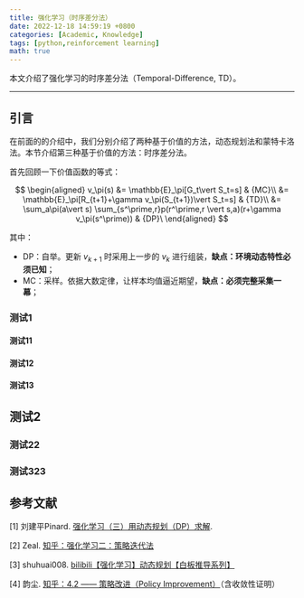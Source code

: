 ```yaml
---
title: 强化学习（时序差分法）
date: 2022-12-18 14:59:19 +0800
categories: [Academic, Knowledge]
tags: [python,reinforcement learning]
math: true
---
```


本文介绍了强化学习的时序差分法（Temporal-Difference, TD）。

<!--more-->

---

## 引言

在前面的的介绍中，我们分别介绍了两种基于价值的方法，动态规划法和蒙特卡洛法。本节介绍第三种基于价值的方法：时序差分法。

首先回顾一下价值函数的等式：

$$
\begin{aligned}
v_\pi(s) &= \mathbb{E}_\pi[G_t\vert S_t=s] & {MC}\\
&= \mathbb{E}_\pi[R_{t+1}+\gamma v_\pi(S_{t+1})\vert S_t=s] & {TD}\\
&= \sum_a\pi(a\vert s) \sum_{s^\prime,r}p(r^\prime,r \vert s,a)(r+\gamma v_\pi(s^\prime)) & {DP}\
\end{aligned}
$$

其中：
- DP：自举。更新 $v_{k+1}$ 时采用上一步的 $v_k$ 进行组装，**缺点：环境动态特性必须已知**；
- MC：采样。依据大数定律，让样本均值逼近期望，**缺点：必须完整采集一幕**；

### 测试1

#### 测试11

#### 测试12

#### 测试13

## 测试2

### 测试22

### 测试323

## 参考文献

[1] 刘建平Pinard. [强化学习（三）用动态规划（DP）求解](https://www.cnblogs.com/pinard/p/9463815.html).

[2] Zeal. [知乎：强化学习二：策略迭代法](https://zhuanlan.zhihu.com/p/358464793)

[3] shuhuai008. [bilibili【强化学习】动态规划【白板推导系列】](https://www.bilibili.com/video/BV1nV411k7ve)

[4] 韵尘. [知乎：4.2 —— 策略改进（Policy Improvement）](https://zhuanlan.zhihu.com/p/537229275)（含收敛性证明）